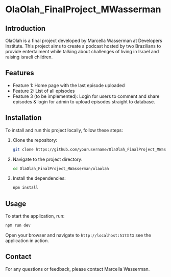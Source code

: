 # OlaOlah_FinalProject_MWasserman

## Introduction
OlaOlah is a final project developed by Marcella Wasserman at Developers Institute. This project aims to create a podcast hosted by two Brazilians to provide entertaiment while talking about challenges of living in Israel and raising israeli children.

## Features
- Feature 1: Home page with the last episode uploaded
- Feature 2: List of all episodes
- Feature 3 (to be implemented): Login for users to comment and share episodes & login for admin to upload episodes straight to database.

## Installation
To install and run this project locally, follow these steps:
1. Clone the repository:
    ```bash
    git clone https://github.com/yourusername/OlaOlah_FinalProject_MWasserman.git
    ```
2. Navigate to the project directory:
    ```bash
    cd OlaOlah_FinalProject_MWasserman/olaolah
    ```
3. Install the dependencies:
    ```bash
    npm install
    ```

## Usage
To start the application, run:
```bash
npm run dev
```
Open your browser and navigate to `http://localhost:5173` to see the application in action.

## Contact
For any questions or feedback, please contact Marcella Wasserman.
